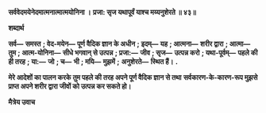**सर्ववेदमयेनेदमात्मनात्मात्मयोनिना ।** **प्रजा: सृज यथापूर्वं याश्च मय्यनुशेरते ॥ ४३॥** 

**शब्दार्थ** 

**सर्व—** **समस्त** **; वेद-मयेन—** **पूर्ण वैदिक ज्ञान के अधीन** **; इदम्—** **यह** **; आत्मना—** **शरीर द्वारा** **; आत्मा—** **तुम** **; आत्म-योनिना—** **सीधे भगवान् से उत्पन्न** **; प्रजा:—** **जीव** **; सृज—** **उत्पन्न करो** **; यथा-पूर्वम्—** **पहले की ही तरह** **; या:—** **जो** **; च—** **भी** **; मयि—** **मुझमें** **;** **अनुशेरते—** **स्थित हैं।** **.** 

**मेरे आदेशों का पालन करके तुम पहले की तरह अपने पूर्ण वैदिक ज्ञान से तथा** **सर्वकारण-के-कारण-रूप मुझसे प्राप्त अपने शरीर द्वारा जीवों को उत्पन्न कर सकते हो।** 

**मैत्रेय उवाच** 